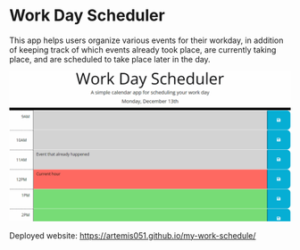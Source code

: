 # Work Day Scheduler 
This app helps users organize various events for their workday, in addition of keeping track of which events already took place, are currently taking place, and are scheduled to take place later in the day. 

<img src="05-third-party-apis-homework-demo.gif" alt= "preview of app">

Deployed website: https://artemis051.github.io/my-work-schedule/
